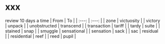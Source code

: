 # xxx

review 10 days a time
| From | To |
| :---: | :---: |
| zone | victuosity |
| victory | unpack |
| unobstructed | transcend |
| transaction | tariff |
| tardy | suite |
| stained | snap |
| smuggle | sensational |
| sensation | sack |
| sac | residual |
| residential | reef |
| reed | pupil |
